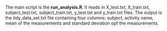 The main script is the **run_analysis.R**. 
It reads in X_test.txt, X_train.txt, subject_test.txt, subject_train.txt, y_test.txt and y_train.txt files.
The output is the tidy_data_set.txt file containing four columns: subject, activity name, mean of the measurements and standard deviation opf the measurements.

